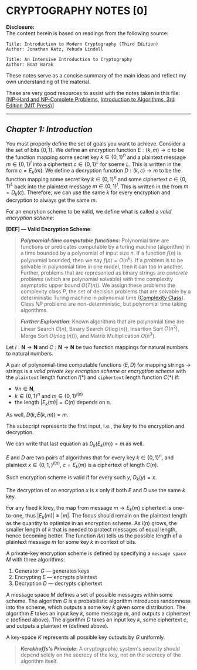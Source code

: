 # CRYPTOGRAPHY NOTES [0]

**Disclosure:**  
The content herein is based on readings from the following source:
```
Title: Introduction to Modern Cryptography (Third Edition)
Author: Jonathan Katz, Yehuda Lindell

Title: An Intensive Introduction to Cryptography
Author: Boaz Barak
```
These notes serve as a concise summary of the main ideas and reflect my own understanding of the material.

These are very good resources to assist with the notes taken in this file: [[NP-Hard and NP-Complete Problems](https://www.youtube.com/watch?v=e2cF8a5aAhE), [Introduction to Algorithms, 3rd Edition (MIT Press)](https://www.amazon.com/Introduction-Algorithms-3rd-MIT-Press/dp/0262033844)] 

---
## _Chapter 1: Introduction_ 
You must properly define the set of goals you want to achieve. Consider a the set of bits $\{0, 1\}$. We define an encryption function $E: (k, m) \rightarrow c$ to be the function mapping some secret key $k \in \{0, 1\}^n$ and a plaintext message $m \in \{0, 1\}^l$ into a ciphertext $c \in \{0, 1\}^L$ for soeme $L$. This is written in the form $c = E_k(m)$. We define a decryption function $D: (k, c) \rightarrow m$ to be the function mapping some secret key $k \in \{0, 1\}^n$ and some ciphertext $c \in \{0, 1\}^L$ back into the plaintext message $m \in \{0, 1\}^l$. This is written in the from $m=D_k(c)$.  Therefore, we can use the same $k$ for every encryption and decryption to always get the same $m$. 

For an encrytion scheme to be valid, we define what is called a _valid encryption scheme_:

**\[DEF\] — Valid Encryption Scheme**:
> ___Polynomial-time computable functions___: Polynomial time are functions or predicates computable by a turing machine (algorithm) in a time bounded by a polynomial of input size $n$. If a function $f(n)$ is polynomial bounded, then we say $f(n) = O(n^k)$. If a problem is to be solvable in polynomial time in one model, then it can too in another. Further, problems that are represented as binary strings are _concrete problems_ (which are polynomial solvable) with time complexity asymptotic upper bound $O(T(n))$. We assign these problems the complexity class $P$, the set of decision problems that are solvable by a deterministic Turing machine in polynomial time ([Complexity Class](https://en.wikipedia.org/wiki/Complexity_class)). Class $NP$ problems are non-deterministic, but polynomial time taking algorithms.

> ___Further Exploration___: Known algorithms that are polynomial time are Linear Search $O(n)$, Binary Search $O\left(\log(n)\right)$, Insertion Sort $O(n^2)$, Merge Sort $O\left(n\log(n))\right)$, and Matrix Multiplication $O(n^3)$. 

Let $l: \mathbf{N} \rightarrow \mathbf{N}$ and $C: \mathbf{N} \rightarrow \mathbf{N}$ be two function mappings for natural numbers to natural numbers.  

A pair of polynomial-time computable functions $(E,D)$ for mapping strings $\rightarrow$ strings is a _valid private key encription scheme_ or _encryption scheme_ with the `plaintext` length function $l(*)$ and `ciphertext` length function $C(*)$ if:

- $\forall n \in \mathbf{N}$,  
- $k \in \{0, 1\}^{n}$ and $m\in\{0,1\}^{l(n)}$  
- the length $| E_k(m)| = C(n)$ depends on n.  

As well, $D(k, E(k, m)) = m$.  

The subscript represents the first input, i.e., the _key_ to the encryption and decryption.  

We can write that last equation as $D_k(E_k(m)) = m$ as well.  

$E$ and $D$ are two pairs of algorithms that for every key $k\in\{0,1\}^n$, and plaintext $x\in\{0, 1,\}^{l(n)}$, $c=E_k(m)$ is a ciphertext of length $C(n)$.  

Such encryption scheme is valid if for every such $y$, $D_k(y)=x$.  

The decryption of an encryption $x$ is $x$ only if both $E$ and $D$ use the same $k$ key.

For any fixed $k$ krey, the map from message $m \rightarrow E_k(m)$ ciphertext is one-to-one, thus $|E_k(m)| \geq |m|$. The focus should remain on the plaintext length as the quantity to optimize in an encryption scheme. As $l(n)$ grows, the smaller length of $k$ that is needed to protect messages of equal length, hence becoming better. The function $l(n)$ tells us the possible length of a plaintext message $m$ for some key $k$ in context of bits.

A private-key encryption scheme is defined by specifying a `message space` $M$ with three algorithms:
1. Generator $G$ —  generates keys
2. Encrypting $E$ —  encrypts plaintext
3. Decryption $D$ —  decrypts ciphertext

A message space $M$ defines a set of possible messages within some scheme. The algorithm $G$ is a probabilistic algorithm introduces randomness into the scheme, which outputs a some key $k$ given some distribution. The algorithm $E$ takes an input key $k$, some message $m$, and outputs a ciphertext $c$ (defined above). The algorithm $D$ takes an input key $k$, some ciphertext $c$, and outputs a plaintext $m$ (defined above). 

A key-space $K$ represents all possible key outputs by $G$ uniformly. 

> ___Kerckhoffs's Principle___: A cryptographic system's security should depend solely on the secrecy of the key, not on the secrecy of the algorithm itself.


